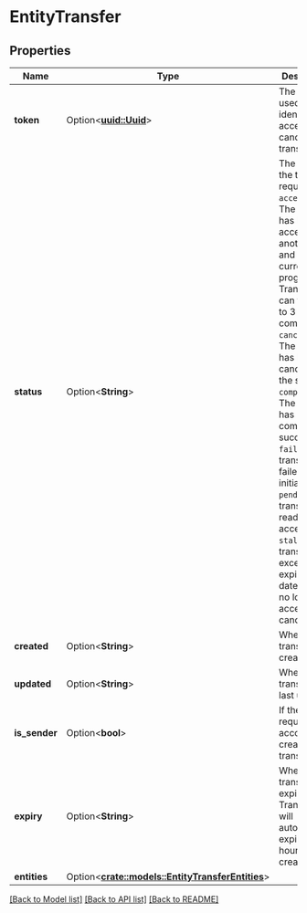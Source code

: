 # EntityTransfer

## Properties

Name | Type | Description | Notes
------------ | ------------- | ------------- | -------------
**token** | Option<[**uuid::Uuid**](uuid::Uuid.md)> | The token used to identify and accept or cancel this transfer.  | [optional]
**status** | Option<**String**> | The status of the transfer request.  `accepted`: The transfer has been accepted by another user and is currently in progress. Transfers can take up to 3 hours to complete.  `cancelled`: The transfer has been cancelled by the sender.  `completed`: The transfer has completed successfully.  `failed`: The transfer has failed after initiation.  `pending`: The transfer is ready to be accepted.  `stale`: The transfer has exceeded its expiration date. It can no longer be accepted or cancelled.  | [optional]
**created** | Option<**String**> | When this transfer was created.  | [optional]
**updated** | Option<**String**> | When this transfer was last updated.  | [optional]
**is_sender** | Option<**bool**> | If the requesting account created this transfer.  | [optional]
**expiry** | Option<**String**> | When this transfer expires. Transfers will automatically expire 24 hours after creation.  | [optional]
**entities** | Option<[**crate::models::EntityTransferEntities**](EntityTransfer_entities.md)> |  | [optional]

[[Back to Model list]](../README.md#documentation-for-models) [[Back to API list]](../README.md#documentation-for-api-endpoints) [[Back to README]](../README.md)


